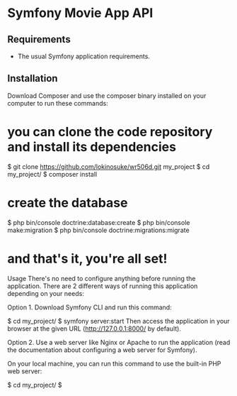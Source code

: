 # Symfony Movie App API
## Requirements
- The usual Symfony application requirements.
## Installation
Download Composer and use the composer binary installed on your computer to run these commands:

# you can clone the code repository and install its dependencies
$ git clone https://github.com/lokinosuke/wr506d.git my_project
$ cd my_project/
$ composer install
# create the database
$ php bin/console doctrine:database:create
$ php bin/console make:migration
$ php bin/console doctrine:migrations:migrate
# and that's it, you're all set!
Usage
There's no need to configure anything before running the application. There are 2 different ways of running this application depending on your needs:

Option 1. Download Symfony CLI and run this command:

$ cd my_project/
$ symfony server:start
Then access the application in your browser at the given URL (http://127.0.0.1:8000/ by default).

Option 2. Use a web server like Nginx or Apache to run the application (read the documentation about configuring a web server for Symfony).

On your local machine, you can run this command to use the built-in PHP web server:

$ cd my_project/
$ 
